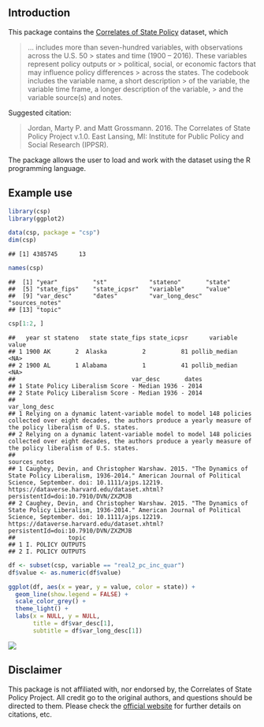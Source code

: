 Introduction
------------

This package contains the [Correlates of State Policy](http://http://ippsr.msu.edu/public-policy/correlates-state-policy) dataset, which

> ... includes more than seven-hundred variables, with observations across the U.S. 50 &gt; states and time (1900 – 2016). These variables represent policy outputs or &gt; political, social, or economic factors that may influence policy differences &gt; across the states. The codebook includes the variable name, a short description &gt; of the variable, the variable time frame, a longer description of the variable, &gt; and the variable source(s) and notes.

Suggested citation:

> Jordan, Marty P. and Matt Grossmann. 2016. The Correlates of State Policy Project v.1.0. East Lansing, MI: Institute for Public Policy and Social Research (IPPSR).

The package allows the user to load and work with the dataset using the R programming language.

Example use
-----------

``` r
library(csp)
library(ggplot2)

data(csp, package = "csp")
dim(csp)
```

    ## [1] 4385745      13

``` r
names(csp)
```

    ##  [1] "year"          "st"            "stateno"       "state"        
    ##  [5] "state_fips"    "state_icpsr"   "variable"      "value"        
    ##  [9] "var_desc"      "dates"         "var_long_desc" "sources_notes"
    ## [13] "topic"

``` r
csp[1:2, ]
```

    ##   year st stateno   state state_fips state_icpsr      variable value
    ## 1 1900 AK       2  Alaska          2          81 pollib_median  <NA>
    ## 2 1900 AL       1 Alabama          1          41 pollib_median  <NA>
    ##                                 var_desc       dates
    ## 1 State Policy Liberalism Score - Median 1936 - 2014
    ## 2 State Policy Liberalism Score - Median 1936 - 2014
    ##                                                                                                                                                                  var_long_desc
    ## 1 Relying on a dynamic latent-variable model to model 148 policies collected over eight decades, the authors produce a yearly measure of the policy liberalism of U.S. states.
    ## 2 Relying on a dynamic latent-variable model to model 148 policies collected over eight decades, the authors produce a yearly measure of the policy liberalism of U.S. states.
    ##                                                                                                                                                                                                                                                     sources_notes
    ## 1 Caughey, Devin, and Christopher Warshaw. 2015. "The Dynamics of State Policy Liberalism, 1936-2014." American Journal of Political Science, September. doi: 10.1111/ajps.12219. https://dataverse.harvard.edu/dataset.xhtml?persistentId=doi:10.7910/DVN/ZXZMJB
    ## 2 Caughey, Devin, and Christopher Warshaw. 2015. "The Dynamics of State Policy Liberalism, 1936-2014." American Journal of Political Science, September. doi: 10.1111/ajps.12219. https://dataverse.harvard.edu/dataset.xhtml?persistentId=doi:10.7910/DVN/ZXZMJB
    ##               topic
    ## 1 I. POLICY OUTPUTS
    ## 2 I. POLICY OUTPUTS

``` r
df <- subset(csp, variable == "real2_pc_inc_quar")
df$value <- as.numeric(df$value)

ggplot(df, aes(x = year, y = value, color = state)) +
  geom_line(show.legend = FALSE) +
  scale_color_grey() +
  theme_light() +
  labs(x = NULL, y = NULL,
       title = df$var_desc[1],
       subtitle = df$var_long_desc[1])
```

![](README_files/figure-markdown_github/unnamed-chunk-2-1.png)

Disclaimer
----------

This package is not affiliated with, nor endorsed by, the Correlates of State Policy Project. All credit go to the original authors, and questions should be directed to them. Please check the [official website](http://ippsr.msu.edu/public-policy/correlates-state-policy) for further details on citations, etc.
